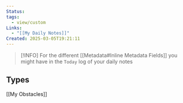 ```yaml
---
Status: 
tags:
  - view/custom
Links:
  - "[[My Daily Notes]]"
Created: 2025-03-05T19:21:11
---
```


> [!INFO] 
> For the different [[Metadata#Inline Metadata Fields]] you might have in the `Today` log of your daily notes

## Types
[[My Obstacles]]
